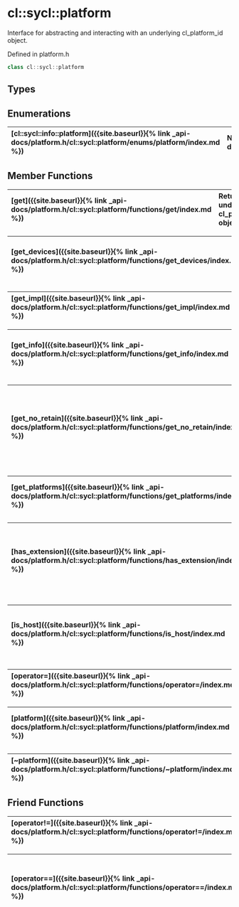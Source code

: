 ---
---
# cl::sycl::platform

Interface for abstracting and interacting with an underlying cl_platform_id object. 

Defined in platform.h

```cpp
class cl::sycl::platform
```

## Types

## Enumerations

| [cl::sycl::info::platform]({{site.baseurl}}{% link _api-docs/platform.h/cl::sycl::platform/enums/platform/index.md %}) | No description. |
| :--- | :--- |

## Member Functions

| [get]({{site.baseurl}}{% link _api-docs/platform.h/cl::sycl::platform/functions/get/index.md %}) | Returns the underlying cl_platform_id object.  |
| :--- | :--- |

| [get_devices]({{site.baseurl}}{% link _api-docs/platform.h/cl::sycl::platform/functions/get_devices/index.md %}) | Get a list of devices associated with the platform.  |
| :--- | :--- |

| [get_impl]({{site.baseurl}}{% link _api-docs/platform.h/cl::sycl::platform/functions/get_impl/index.md %}) | No description. |
| :--- | :--- |

| [get_info]({{site.baseurl}}{% link _api-docs/platform.h/cl::sycl::platform/functions/get_info/index.md %}) | Get OpenCL information for the underlying cl_platform_id.  |
| :--- | :--- |

| [get_no_retain]({{site.baseurl}}{% link _api-docs/platform.h/cl::sycl::platform/functions/get_no_retain/index.md %}) | Returns the underlying cl_platform_id object without checking if the system is host or device.  |
| :--- | :--- |

| [get_platforms]({{site.baseurl}}{% link _api-docs/platform.h/cl::sycl::platform/functions/get_platforms/index.md %}) | Get a list of all available platforms.  |
| :--- | :--- |

| [has_extension]({{site.baseurl}}{% link _api-docs/platform.h/cl::sycl::platform/functions/has_extension/index.md %}) | Check whether a specific extension is supported on the platform.  |
| :--- | :--- |

| [is_host]({{site.baseurl}}{% link _api-docs/platform.h/cl::sycl::platform/functions/is_host/index.md %}) | Specifies whether the platform is a host platform.  |
| :--- | :--- |

| [operator=]({{site.baseurl}}{% link _api-docs/platform.h/cl::sycl::platform/functions/operator=/index.md %}) | Assignment Operator.  |
| :--- | :--- |

| [platform]({{site.baseurl}}{% link _api-docs/platform.h/cl::sycl::platform/functions/platform/index.md %}) | This member has (5) overloads |
| :--- | :--- |

| [~platform]({{site.baseurl}}{% link _api-docs/platform.h/cl::sycl::platform/functions/~platform/index.md %}) | Destroys the implementation object.  |
| :--- | :--- |


## Friend Functions

| [operator!=]({{site.baseurl}}{% link _api-docs/platform.h/cl::sycl::platform/functions/operator!=/index.md %}) | No description. |
| :--- | :--- |

| [operator==]({{site.baseurl}}{% link _api-docs/platform.h/cl::sycl::platform/functions/operator==/index.md %}) | Checks for equality with another platform instance.  |
| :--- | :--- |


